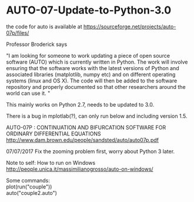 # AUTO-07-Update-to-Python-3.0
the code for auto is available at https://sourceforge.net/projects/auto-07p/files/

Professor Broderick says

"I am looking for someone to work updating a piece of open source software (AUTO)
which is currently written in Python. The work will involve ensuring that the software
works with the latest versions of Python and associated libraries (matplotlib, numpy etc)
and on different operating systems (linux and OS X). The code will then be added to the
software repository and properly documented so that other researchers around the world
can use it. "

This mainly works on Python 2.7, needs to be updated to 3.0.

There is a bug in mplotlab(?), can only run below and including version 1.5.

AUTO-07P :
CONTINUATION AND BIFURCATION SOFTWARE
FOR ORDINARY DIFFERENTIAL EQUATIONS
http://www.dam.brown.edu/people/sandsted/auto/auto07p.pdf

07/07/2017
Fix the zooming problem first, worry about Python 3 later.

Note to self:
How to run on Windows
http://people.unica.it/massimilianogrosso/auto-on-windows/

Some commands:  
plot(run("couple"))  
auto("couple2.auto")  
